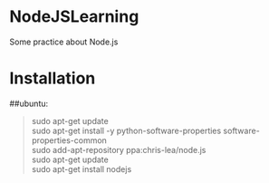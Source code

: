 # NodeJSLearning
Some practice about Node.js
# Installation
##ubuntu:  

>sudo apt-get update  
>sudo apt-get install -y python-software-properties software-properties-common  
>sudo add-apt-repository ppa:chris-lea/node.js  
>sudo apt-get update  
>sudo apt-get install nodejs  
